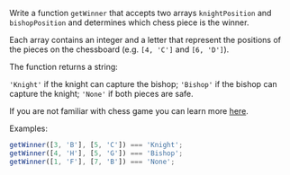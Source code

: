 Write a function `getWinner` that accepts two arrays `knightPosition` and `bishopPosition` and determines which chess piece is the winner.

Each array contains an integer and a letter that represent the positions of the pieces on the chessboard (e.g. `[4, 'C']` and `[6, 'D']`).

The function returns a string:

`'Knight'` if the knight can capture the bishop;
`'Bishop'` if the bishop can capture the knight;
`'None'` if both pieces are safe.

If you are not familiar with chess game you can learn more [here](https://en.wikipedia.org/wiki/Chess).

Examples:

```javascript
getWinner([3, 'B'], [5, 'C']) === 'Knight';
getWinner([4, 'H'], [5, 'G']) === 'Bishop';
getWinner([1, 'F'], [7, 'B']) === 'None';
```
